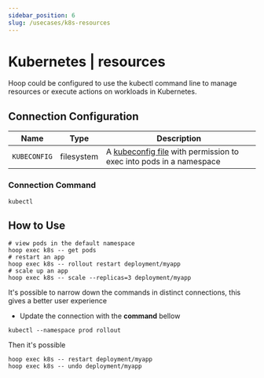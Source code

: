 ```yaml
---
sidebar_position: 6
slug: /usecases/k8s-resources
---
```


# Kubernetes | resources

Hoop could be configured to use the kubectl command line to manage resources or execute actions on workloads in Kubernetes.

## Connection Configuration

| Name         | Type       | Description                                                            |
|------------- | ---------- | ---------------------------------------------------------------------- |
| `KUBECONFIG` | filesystem | A [kubeconfig file](https://kubernetes.io/docs/concepts/configuration/organize-cluster-access-kubeconfig/) with permission to exec into pods in a namespace   |

### Connection Command

```shell
kubectl
```

## How to Use

```shell
# view pods in the default namespace
hoop exec k8s -- get pods
# restart an app
hoop exec k8s -- rollout restart deployment/myapp
# scale up an app
hoop exec k8s -- scale --replicas=3 deployment/myapp
```

It's possible to narrow down the commands in distinct connections, this gives a better user experience

- Update the connection with the **command** bellow

```shell
kubectl --namespace prod rollout
```

Then it's possible

```shell
hoop exec k8s -- restart deployment/myapp
hoop exec k8s -- undo deployment/myapp
```